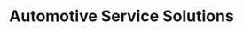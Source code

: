 ---
title: "Automotive Service Solutions"
url: /macungie/automotive-service-solutions/
shop: car repair
---
